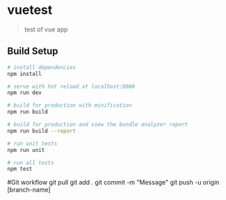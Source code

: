 # vuetest

> test of vue app

## Build Setup

``` bash
# install dependencies
npm install

# serve with hot reload at localhost:8080
npm run dev

# build for production with minification
npm run build

# build for production and view the bundle analyzer report
npm run build --report

# run unit tests
npm run unit

# run all tests
npm test
```

#Git workflow
git pull
git add .
git commit -m "Message"
git push -u origin [branch-name]